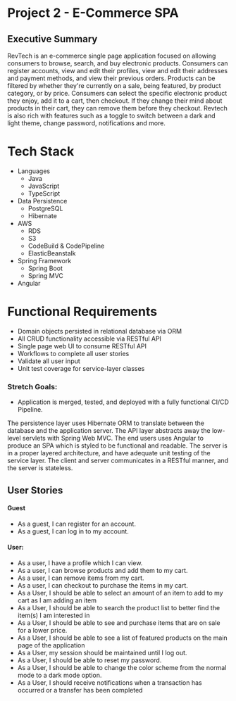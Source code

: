 # Project 2 - E-Commerce SPA

## Executive Summary
RevTech is an e-commerce single page application focused on allowing consumers to browse, search, and buy electronic products. Consumers can register accounts, view and edit their profiles, view and edit their addresses and payment methods, and view their previous orders. Products can be filtered by whether they're currently on a sale, being featured, by product category, or by price. Consumers can select the specific electronic product they enjoy, add it to a cart, then checkout. If they change their mind about products in their cart, they can remove them before they checkout. Revtech is also rich with features such as a toggle to switch between a dark and light theme, change password, notifications and more.   


# Tech Stack
 - Languages
   - Java
   - JavaScript
   - TypeScript
 - Data Persistence
   - PostgreSQL
   - Hibernate
 - AWS
   - RDS
   - S3
   - CodeBuild & CodePipeline
   - ElasticBeanstalk
 - Spring Framework
   - Spring Boot
   - Spring MVC
 - Angular

# Functional Requirements
 - Domain objects persisted in relational database via ORM
 - All CRUD functionality accessible via RESTful API
 - Single page web UI to consume RESTful API
 - Workflows to complete all user stories
 - Validate all user input
 - Unit test coverage for service-layer classes

### Stretch Goals:
 - Application is merged, tested, and deployed with a fully functional CI/CD Pipeline.

The persistence layer uses Hibernate ORM to translate between the database and the application server. The API layer abstracts away the low-level servlets with Spring Web MVC. The end users uses Angular to produce an SPA which is styled to be functional and readable. The server is in a proper layered architecture, and have adequate unit testing of the service layer. The client and server communicates in a RESTful manner, and the server is stateless. 


## User Stories
#### Guest
 - As a guest, I can register for an account.
 - As a guest, I can log in to my account.

#### User:
 - As a user, I have a profile which I can view.
 - As a user, I can browse products and add them to my cart.
 - As a user, I can remove items from my cart.
 - As a user, I can checkout to purchase the items in my cart.
 - As a User, I should be able to select an amount of an item to add to my cart as I am adding an item
 - As a User, I should be able to search the product list to better find the item(s) I am interested in
 - As a User, I should be able to see and purchase items that are on sale for a lower price.
 - As a User, I should be able to see a list of featured products on the main page of the application
 - As a User, my session should be maintained until I log out.
 - As a User, I should be able to reset my password.
 - As a User, I should be able to change the color scheme from the normal mode to a dark mode option.
 - As a User, I should receive notifications when a transaction has occurred or a transfer has been completed
